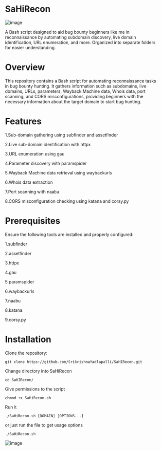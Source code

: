 # SaHiRecon
![image](https://github.com/SrikrishnaYadlapalli/SaHIRecon/assets/51364472/27dbb7b9-7cb8-4b8b-ac1d-35b18901b1f0)

A Bash script designed to aid bug bounty beginners like me in reconnaissance by automating subdomain discovery, live domain identification, URL enumeration, and more. Organized into separate folders for easier understanding.

# Overview

This repository contains a Bash script for automating reconnaissance tasks in bug bounty hunting. It gathers information such as subdomains, live domains, URLs, parameters, Wayback Machine data, Whois data, port scanning, and CORS misconfigurations, providing beginners with the necessary information about the target domain to start bug hunting.

# Features

1.Sub-domain gathering using subfinder and assetfinder

2.Live sub-domain identification with httpx

3.URL enumeration using gau

4.Parameter discovery with paramspider

5.Wayback Machine data retrieval using waybackurls

6.Whois data extraction

7.Port scanning with naabu

8.CORS misconfiguration checking using katana and corsy.py




# Prerequisites

Ensure the following tools are installed and properly configured:

1.subfinder

2.assetfinder

3.httpx

4.gau

5.paramspider

6.waybackurls

7.naabu

8.katana

9.corsy.py


# Installation

Clone the repository:

``` git clone https://github.com/SrikrishnaYadlapalli/SaHIRecon.git ```

Change directory into SaHiRecon

``` cd SaHIRecon/ ```

Give permissions to the script

``` chmod +x SaHiRecon.sh ```

Run it

``` ./SaHiRecon.sh [DOMAIN] [OPTIONS...] ```

or just run the file to get usage options

``` ./SaHiRecon.sh ```

![image](https://github.com/SrikrishnaYadlapalli/SaHIRecon/assets/51364472/568214bd-e3bb-4dbf-a9c7-82fbd772139a)







